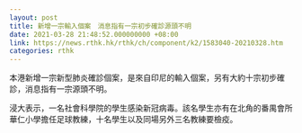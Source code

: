 ```yaml
---
layout: post
title: 新增一宗輸入個案　消息指有一宗初步確診源頭不明
date: 2021-03-28 21:48:52.000000000 +08:00
link: https://news.rthk.hk/rthk/ch/component/k2/1583040-20210328.htm
categories: rthk
---
```


本港新增一宗新型肺炎確診個案，是來自印尼的輸入個案，另有大約十宗初步確診，消息指有一宗源頭不明。

浸大表示，一名社會科學院的學生感染新冠病毒。該名學生亦有在北角的番禺會所華仁小學擔任足球教練，十名學生以及同場另外三名教練要檢疫。
